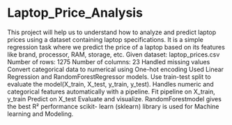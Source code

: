 # Laptop_Price_Analysis
This project will help us to understand how to analyze and predict laptop prices using a dataset containing laptop specifications.
It is a simple regression task where we predict the price of a laptop based on its features like brand, processor, RAM, storage, etc.
Given dataset: laptop_prices.csv
Number of rows: 1275
Number of columns: 23
Handled missing values
Convert categorical data to numerical using One-hot encoding
Used Linear Regression and RandomForestRegressor models.
Use train-test split to evaluate the model(X_train, X_test, y_train,   y_test).
Handles numeric and categorical features automatically with a pipeline.
Fit pipeline on X_train, y_train
Predict on X_test
Evaluate and visualize.
RandomForestmodel gives the best R² performance
scikit- learn (sklearn) library is used for Machine learning and Modeling.







